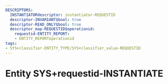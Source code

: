 ```yaml
---
DESCRIPTORS:
  INSTANTIATORdescriptor: instantiator-REQUESTID
  descriptor-INVARIANT$bool: true
  descriptor-READ_ONLY$bool: true
  descriptor_map-REQUESTID$operationid:
    requestid-ENTITY_REPORT:
    - ENTITY_REPORToperationid
tags:
- SYS+classifier-ENTITY_TYPE/SYS+classifier_value-REQUESTID
---
```

# Entity SYS+requestid-INSTANTIATE

